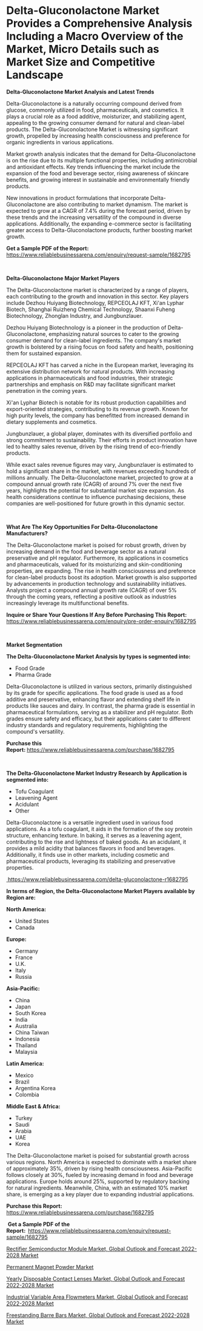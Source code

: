 <p><h1>Delta-Gluconolactone Market Provides a Comprehensive Analysis Including a Macro Overview of the Market, Micro Details such as Market Size and Competitive Landscape</h1></p><p><strong>Delta-Gluconolactone Market Analysis and Latest Trends</strong></p>
<p><p>Delta-Gluconolactone is a naturally occurring compound derived from glucose, commonly utilized in food, pharmaceuticals, and cosmetics. It plays a crucial role as a food additive, moisturizer, and stabilizing agent, appealing to the growing consumer demand for natural and clean-label products. The Delta-Gluconolactone Market is witnessing significant growth, propelled by increasing health consciousness and preference for organic ingredients in various applications.</p><p>Market growth analysis indicates that the demand for Delta-Gluconolactone is on the rise due to its multiple functional properties, including antimicrobial and antioxidant effects. Key trends influencing the market include the expansion of the food and beverage sector, rising awareness of skincare benefits, and growing interest in sustainable and environmentally friendly products.</p><p>New innovations in product formulations that incorporate Delta-Gluconolactone are also contributing to market dynamism. The market is expected to grow at a CAGR of 7.4% during the forecast period, driven by these trends and the increasing versatility of the compound in diverse applications. Additionally, the expanding e-commerce sector is facilitating greater access to Delta-Gluconolactone products, further boosting market growth.</p></p>
<p><strong>Get a Sample PDF of the Report:&nbsp;</strong> <a href="https://www.reliablebusinessarena.com/enquiry/request-sample/1682795?utm_campaign=1552&utm_medium=2&utm_source=Github&utm_content=ia&utm_term=15102024&utm_id=delta-gluconolactone">https://www.reliablebusinessarena.com/enquiry/request-sample/1682795</a></p>
<p>&nbsp;</p>
<p><strong>Delta-Gluconolactone Major Market Players</strong></p>
<p><p>The Delta-Gluconolactone market is characterized by a range of players, each contributing to the growth and innovation in this sector. Key players include Dezhou Huiyang Biotechnology, REPCEOLAJ KFT, Xi'an Lyphar Biotech, Shanghai Ruizheng Chemical Technology, Shaanxi Fuheng Biotechnology, Zhonglan Industry, and Jungbunzlauer.</p><p>Dezhou Huiyang Biotechnology is a pioneer in the production of Delta-Gluconolactone, emphasizing natural sources to cater to the growing consumer demand for clean-label ingredients. The company's market growth is bolstered by a rising focus on food safety and health, positioning them for sustained expansion.</p><p>REPCEOLAJ KFT has carved a niche in the European market, leveraging its extensive distribution network for natural products. With increasing applications in pharmaceuticals and food industries, their strategic partnerships and emphasis on R&D may facilitate significant market penetration in the coming years.</p><p>Xi'an Lyphar Biotech is notable for its robust production capabilities and export-oriented strategies, contributing to its revenue growth. Known for high purity levels, the company has benefitted from increased demand in dietary supplements and cosmetics.</p><p>Jungbunzlauer, a global player, dominates with its diversified portfolio and strong commitment to sustainability. Their efforts in product innovation have led to healthy sales revenue, driven by the rising trend of eco-friendly products.</p><p>While exact sales revenue figures may vary, Jungbunzlauer is estimated to hold a significant share in the market, with revenues exceeding hundreds of millions annually. The Delta-Gluconolactone market, projected to grow at a compound annual growth rate (CAGR) of around 7% over the next five years, highlights the potential for substantial market size expansion. As health considerations continue to influence purchasing decisions, these companies are well-positioned for future growth in this dynamic sector.</p></p>
<p>&nbsp;</p>
<p><strong>What Are The Key Opportunities For Delta-Gluconolactone Manufacturers?</strong></p>
<p><p>The Delta-Gluconolactone market is poised for robust growth, driven by increasing demand in the food and beverage sector as a natural preservative and pH regulator. Furthermore, its applications in cosmetics and pharmaceuticals, valued for its moisturizing and skin-conditioning properties, are expanding. The rise in health consciousness and preference for clean-label products boost its adoption. Market growth is also supported by advancements in production technology and sustainability initiatives. Analysts project a compound annual growth rate (CAGR) of over 5% through the coming years, reflecting a positive outlook as industries increasingly leverage its multifunctional benefits.</p></p>
<p><strong>Inquire or Share Your Questions If Any Before Purchasing This Report:</strong> <a href="https://www.reliablebusinessarena.com/enquiry/pre-order-enquiry/1682795?utm_campaign=1552&utm_medium=2&utm_source=Github&utm_content=ia&utm_term=15102024&utm_id=delta-gluconolactone">https://www.reliablebusinessarena.com/enquiry/pre-order-enquiry/1682795</a></p>
<p>&nbsp;</p>
<p><strong>Market Segmentation</strong></p>
<p><strong>The Delta-Gluconolactone Market Analysis by types is segmented into:</strong></p>
<p><ul><li>Food Grade</li><li>Pharma Grade</li></ul></p>
<p><p>Delta-Gluconolactone is utilized in various sectors, primarily distinguished by its grade for specific applications. The food grade is used as a food additive and preservative, enhancing flavor and extending shelf life in products like sauces and dairy. In contrast, the pharma grade is essential in pharmaceutical formulations, serving as a stabilizer and pH regulator. Both grades ensure safety and efficacy, but their applications cater to different industry standards and regulatory requirements, highlighting the compound's versatility.</p></p>
<p><strong>Purchase this Report:&nbsp;</strong><a href="https://www.reliablebusinessarena.com/purchase/1682795?utm_campaign=1552&utm_medium=2&utm_source=Github&utm_content=ia&utm_term=15102024&utm_id=delta-gluconolactone">https://www.reliablebusinessarena.com/purchase/1682795</a></p>
<p>&nbsp;</p>
<p><strong>The Delta-Gluconolactone Market Industry Research by Application is segmented into:</strong></p>
<p><ul><li>Tofu Coagulant</li><li>Leavening Agent</li><li>Acidulant</li><li>Other</li></ul></p>
<p><p>Delta-Gluconolactone is a versatile ingredient used in various food applications. As a tofu coagulant, it aids in the formation of the soy protein structure, enhancing texture. In baking, it serves as a leavening agent, contributing to the rise and lightness of baked goods. As an acidulant, it provides a mild acidity that balances flavors in food and beverages. Additionally, it finds use in other markets, including cosmetic and pharmaceutical products, leveraging its stabilizing and preservative properties.</p></p>
<p><a href="https://www.reliablebusinessarena.com/delta-gluconolactone-r1682795?utm_campaign=1552&utm_medium=2&utm_source=Github&utm_content=ia&utm_term=15102024&utm_id=delta-gluconolactone">&nbsp;https://www.reliablebusinessarena.com/delta-gluconolactone-r1682795</a></p>
<p><strong>In terms of Region, the Delta-Gluconolactone Market Players available by Region are:</strong></p>
<p>
    <p> <strong> North America: </strong>
        <ul>
            <li>United States</li>
            <li>Canada</li>
        </ul>
        </p> 
    <p> <strong> Europe: </strong>
        <ul>
            <li>Germany</li>
            <li>France</li>
            <li>U.K.</li>
            <li>Italy</li>
            <li>Russia</li>
        </ul>
        </p> 
    <p> <strong> Asia-Pacific: </strong>
        <ul>
            <li>China</li>
            <li>Japan</li>
            <li>South Korea</li>
            <li>India</li>
            <li>Australia</li>
            <li>China Taiwan</li>
            <li>Indonesia</li>
            <li>Thailand</li>
            <li>Malaysia</li>
        </ul>
        </p> 
    <p> <strong> Latin America: </strong>
        <ul>
            <li>Mexico</li>
            <li>Brazil</li>
            <li>Argentina Korea</li>
            <li>Colombia</li>
        </ul>
        </p> 
    <p> <strong> Middle East & Africa: </strong>
        <ul>
            <li>Turkey</li>
            <li>Saudi</li>
            <li>Arabia</li>
            <li>UAE</li>
            <li>Korea</li>
        </ul>
    </p>
    </p>
<p><p>The Delta-Gluconolactone market is poised for substantial growth across various regions. North America is expected to dominate with a market share of approximately 35%, driven by rising health consciousness. Asia-Pacific follows closely at 30%, fueled by increasing demand in food and beverage applications. Europe holds around 25%, supported by regulatory backing for natural ingredients. Meanwhile, China, with an estimated 10% market share, is emerging as a key player due to expanding industrial applications.</p></p>
<p><strong>Purchase this Report: </strong><a href="https://www.reliablebusinessarena.com/purchase/1682795?utm_campaign=1552&utm_medium=2&utm_source=Github&utm_content=ia&utm_term=15102024&utm_id=delta-gluconolactone">https://www.reliablebusinessarena.com/purchase/1682795</a></p>
<p>&nbsp;<strong>Get a Sample PDF of the Report:&nbsp;&nbsp;</strong><a href="https://www.reliablebusinessarena.com/enquiry/request-sample/1682795?utm_campaign=1552&utm_medium=2&utm_source=Github&utm_content=ia&utm_term=15102024&utm_id=delta-gluconolactone">https://www.reliablebusinessarena.com/enquiry/request-sample/1682795</a></p>
<p><strong></strong></p>
<p><p><a href="https://www.linkedin.com/pulse/rectifier-semiconductor-module-market-global-outlook-forecast-rocce?utm_campaign=1552&utm_medium=2&utm_source=Github&utm_content=ia&utm_term=15102024&utm_id=delta-gluconolactone">Rectifier Semiconductor Module Market, Global Outlook and Forecast 2022-2028 Market</a></p><p><a href="https://github.com/Chiragrp22/Market-Research-Report-List-6/blob/main/permanent-magnet-powder-market.md?utm_campaign=1552&utm_medium=2&utm_source=Github&utm_content=ia&utm_term=15102024&utm_id=delta-gluconolactone">Permanent Magnet Powder Market</a></p><p><a href="https://www.linkedin.com/pulse/future-innovation-global-yearly-disposable-contact-lenses-market-nn8ce?utm_campaign=1552&utm_medium=2&utm_source=Github&utm_content=ia&utm_term=15102024&utm_id=delta-gluconolactone">Yearly Disposable Contact Lenses Market, Global Outlook and Forecast 2022-2028 Market</a></p><p><a href="https://www.linkedin.com/pulse/market-dynamics-future-trends-global-industrial-variable-area-t05ce?utm_campaign=1552&utm_medium=2&utm_source=Github&utm_content=ia&utm_term=15102024&utm_id=delta-gluconolactone">Industrial Variable Area Flowmeters Market, Global Outlook and Forecast 2022-2028 Market</a></p><p><a href="https://www.linkedin.com/pulse/decoding-freestanding-barre-bars-market-global-outlook-forecast-jlwqe?utm_campaign=1552&utm_medium=2&utm_source=Github&utm_content=ia&utm_term=15102024&utm_id=delta-gluconolactone">Freestanding Barre Bars Market, Global Outlook and Forecast 2022-2028 Market</a></p></p>